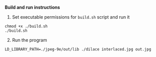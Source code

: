 **Build and run instructions**
1. Set executable permissions for `build.sh` script and run it
```
chmod +x ./build.sh
./build.sh
```
2. Run the program
```
LD_LIBRARY_PATH=./jpeg-9e/out/lib ./dilace interlaced.jpg out.jpg
```